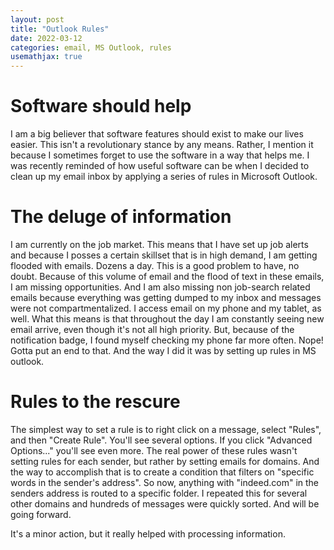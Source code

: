```yaml
---
layout: post
title: "Outlook Rules"
date: 2022-03-12
categories: email, MS Outlook, rules
usemathjax: true
---
```


# Software should help
I am a big believer that software features should exist to make our lives easier. This isn't a revolutionary stance by any means. Rather, I mention it because I sometimes forget to use the software in a way that helps me. I was recently reminded of how useful software can be when I decided to clean up my email inbox by applying a series of rules in Microsoft Outlook. 

# The deluge of information
I am currently on the job market. This means that I have set up job alerts and because I posses a certain skillset that is in high demand, I am getting flooded with emails. Dozens a day. This is a good problem to have, no doubt. Because of this volume of email and the flood of text in these emails, I am missing opportunities. And I am also missing non job-search related emails because everything was getting dumped to my inbox and messages were not compartmentalized. I access email on my phone and my tablet, as well. What this means is that throughout the day I am constantly seeing new email arrive, even though it's not all high priority. But, because of the notification badge, I found myself checking my phone far more often. Nope! Gotta put an end to that. And the way I did it was by setting up rules in MS outlook.

# Rules to the rescure
The simplest way to set a rule is to right click on a message, select "Rules", and then "Create Rule". You'll see several options. If you click "Advanced Options..." you'll see even more. The real power of these rules wasn't setting rules for each sender, but rather by setting emails for domains. And the way to accomplish that is to create a condition that filters on "specific words in the sender's address". So now, anything with "indeed.com" in the senders address is routed to a specific folder. I repeated this for several other domains and hundreds of messages were quickly sorted. And will be going forward.

It's a minor action, but it really helped with processing information. 






